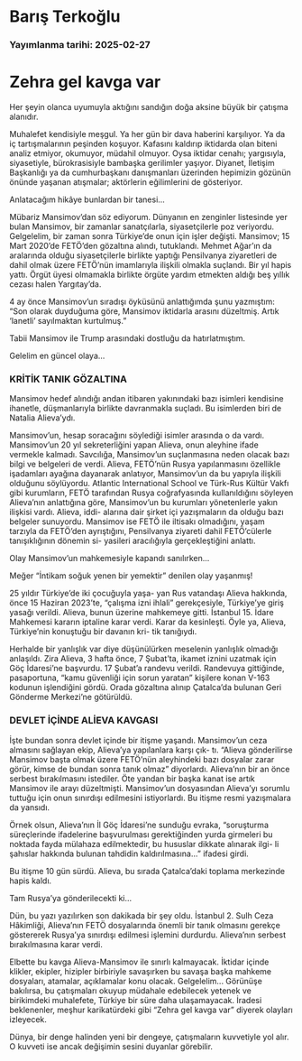 # Barış Terkoğlu

### Yayımlanma tarihi: 2025-02-27

# Zehra gel kavga var

Her şeyin olanca uyumuyla aktığını sandığın doğa aksine büyük bir çatışma alanıdır.

Muhalefet kendisiyle meşgul. Ya her gün bir dava haberini karşılıyor. Ya da iç tartışmalarının peşinden koşuyor. Kafasını kaldırıp iktidarda olan biteni analiz etmiyor, okumuyor, müdahil olmuyor. Oysa iktidar cenahı; yargısıyla, siyasetiyle, bürokrasisiyle bambaşka gerilimler yaşıyor. Diyanet, İletişim Başkanlığı ya da cumhurbaşkanı danışmanları üzerinden hepimizin gözünün önünde yaşanan atışmalar; aktörlerin eğilimlerini de gösteriyor.

Anlatacağım hikâye bunlardan bir tanesi...

Mübariz Mansimov’dan söz ediyorum. Dünyanın en zenginler listesinde yer bulan Mansimov, bir zamanlar sanatçılarla, siyasetçilerle poz veriyordu. Gelgelelim, bir zaman sonra Türkiye’de onun için işler değişti. Mansimov; 15 Mart 2020’de FETÖ’den gözaltına alındı, tutuklandı. Mehmet Ağar’ın da aralarında olduğu siyasetçilerle birlikte yaptığı Pensilvanya ziyaretleri de dahil olmak üzere FETÖ’nün imamlarıyla ilişkili olmakla suçlandı. Bir yıl hapis yattı. Örgüt üyesi olmamakla birlikte örgüte yardım etmekten aldığı beş yıllık cezası halen Yargıtay’da.

4 ay önce Mansimov’un sıradışı öyküsünü anlattığımda şunu yazmıştım: “Son olarak duyduğuma göre, Mansimov iktidarla arasını düzeltmiş. Artık ‘lanetli’ sayılmaktan kurtulmuş.”

Tabii Mansimov ile Trump arasındaki dostluğu da hatırlatmıştım.

Gelelim en güncel olaya...


### KRİTİK TANIK GÖZALTINA

Mansimov hedef alındığı andan itibaren yakınındaki bazı isimleri kendisine ihanetle, düşmanlarıyla birlikte davranmakla suçladı. Bu isimlerden biri de Natalia Alieva’ydı.

Mansimov’un, hesap soracağını söylediği isimler arasında o da vardı. Mansimov’un 20 yıl sekreterliğini yapan Alieva, onun aleyhine ifade vermekle kalmadı. Savcılığa, Mansimov’un suçlanmasına neden olacak bazı bilgi ve belgeleri de verdi. Alieva, FETÖ’nün Rusya yapılanmasını özellikle işadamları ayağına dayanarak anlatıyor, Mansimov’un da bu yapıyla ilişkili olduğunu söylüyordu. Atlantic International School ve Türk-Rus Kültür Vakfı gibi kurumların, FETÖ tarafından Rusya coğrafyasında kullanıldığını söyleyen Alieva’nın anlattığına göre, Mansimov’un bu kurumları yönetenlerle yakın ilişkisi vardı. Alieva, iddi- alarına dair şirket içi yazışmaların da olduğu bazı belgeler sunuyordu. Mansimov ise FETÖ ile iltisakı olmadığını, yaşam tarzıyla da FETÖ’den ayrıştığını, Pensilvanya ziyareti dahil FETÖ’cülerle tanışıklığının dönemin si- yasileri aracılığıyla gerçekleştiğini anlattı.

Olay Mansimov’un mahkemesiyle kapandı sanılırken...

Meğer “İntikam soğuk yenen bir yemektir” denilen olay yaşanmış!

25 yıldır Türkiye’de iki çocuğuyla yaşa- yan Rus vatandaşı Alieva hakkında, önce 15 Haziran 2023’te, “çalışma izni ihlali” gerekçesiyle, Türkiye’ye giriş yasağı verildi. Alieva, bunun üzerine mahkemeye gitti. İstanbul 15. İdare Mahkemesi kararın iptaline karar verdi. Karar da kesinleşti. Öyle ya, Alieva, Türkiye’nin konuştuğu bir davanın kri- tik tanığıydı.

Herhalde bir yanlışlık var diye düşünülürken meselenin yanlışlık olmadığı anlaşıldı. Zira Alieva, 3 hafta önce, 7 Şubat’ta, ikamet iznini uzatmak için Göç İdaresi’ne başvurdu. 17 Şubat’a randevu verildi. Randevuya gittiğinde, pasaportuna, “kamu güvenliği için sorun yaratan” kişilere konan V-163 kodunun işlendiğini gördü. Orada gözaltına alınıp Çatalca’da bulunan Geri Gönderme Merkezi’ne götürüldü.


### DEVLET İÇİNDE ALİEVA KAVGASI

İşte bundan sonra devlet içinde bir itişme yaşandı. Mansimov’un ceza almasını sağlayan ekip, Alieva’ya yapılanlara karşı çık- tı. “Alieva gönderilirse Mansimov başta olmak üzere FETÖ’nün aleyhindeki bazı dosyalar zarar görür, kimse de bundan sonra tanık olmaz” diyorlardı. Alieva’nın bir an önce serbest bırakılmasını istediler. Öte yandan bir başka kanat ise artık Mansimov ile arayı düzeltmişti. Mansimov’un dosyasından Alieva’yı sorumlu tuttuğu için onun sınırdışı edilmesini istiyorlardı. Bu itişme resmi yazışmalara da yansıdı.

Örnek olsun, Alieva’nın İl Göç İdaresi’ne sunduğu evraka, “soruşturma süreçlerinde ifadelerine başvurulması gerektiğinden yurda girmeleri bu noktada fayda mülahaza edilmektedir, bu hususlar dikkate alınarak ilgi- li şahıslar hakkında bulunan tahdidin kaldırılmasına...” ifadesi girdi.

Bu itişme 10 gün sürdü. Alieva, bu sırada Çatalca’daki toplama merkezinde hapis kaldı.

Tam Rusya’ya gönderilecekti ki...

Dün, bu yazı yazılırken son dakikada bir şey oldu. İstanbul 2. Sulh Ceza Hâkimliği, Alieva’nın FETÖ dosyalarında önemli bir tanık olmasını gerekçe göstererek Rusya’ya sınırdışı edilmesi işlemini durdurdu. Alieva’nın serbest bırakılmasına karar verdi.

Elbette bu kavga Alieva-Mansimov ile sınırlı kalmayacak. İktidar içinde klikler, ekipler, hizipler birbiriyle savaşırken bu savaşa başka mahkeme dosyaları, atamalar, açıklamalar konu olacak. Gelgelelim... Görünüşe bakılırsa, bu çatışmaları okuyup müdahale edebilecek yetenek ve birikimdeki muhalefete, Türkiye bir süre daha ulaşamayacak. İradesi beklenenler, meşhur karikatürdeki gibi “Zehra gel kavga var” diyerek olayları izleyecek.

Dünya, bir denge halinden yeni bir dengeye, çatışmaların kuvvetiyle yol alır. O kuvveti ise ancak değişimin sesini duyanlar görebilir.

